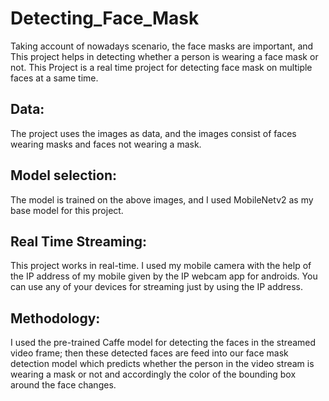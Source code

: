 # Detecting_Face_Mask
Taking account of nowadays scenario, the face masks are important, and This project helps in detecting whether a person is wearing a face mask or not. This Project is a real time project for detecting face mask on multiple faces at a same time.

## Data: 
The project uses the images as data, and the images consist of faces wearing masks and faces not wearing a mask.

## Model selection:
The model is trained on the above images, and I used MobileNetv2  as my base model for this project.

## Real Time Streaming: 
This project works in real-time. I used my mobile camera with the help of the IP address of my mobile given by the IP webcam app for androids. You can use any of your devices for streaming just by using the IP address.

## Methodology:
I used the pre-trained Caffe model for detecting the faces in the streamed video frame; then these detected faces are feed into our face mask detection model which predicts whether the person in the video stream is wearing a mask or not and accordingly the color of the bounding box around the face changes.
